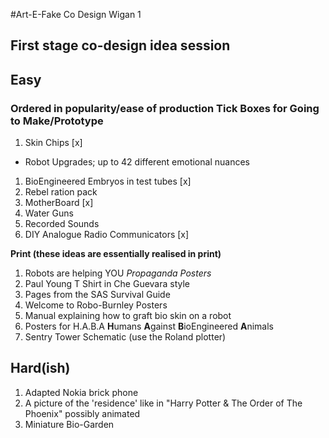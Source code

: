#Art-E-Fake Co Design Wigan 1
## First stage co-design idea session


## Easy
### Ordered in popularity/ease of production Tick Boxes for **Going to Make/Prototype**

 1. Skin Chips [x]
  * Robot Upgrades; up to 42 different emotional nuances
 1. BioEngineered Embryos in test tubes [x]
 1. Rebel ration pack
 1. MotherBoard [x]
 1. Water Guns
 1. Recorded Sounds
 1. DIY Analogue Radio Communicators [x]

**Print (these ideas are essentially realised in print)**

 1. Robots are helping YOU *Propaganda Posters*
 1. Paul Young T Shirt in Che Guevara style
 1. Pages from the SAS Survival Guide
 1. Welcome to Robo-Burnley Posters
 1. Manual explaining how to graft bio skin on a robot
 1. Posters for H.A.B.A **H**umans **A**gainst **B**ioEngineered **A**nimals
 1. Sentry Tower Schematic (use the Roland plotter)


## Hard(ish)

 1. Adapted Nokia brick phone 
 1. A picture of the 'residence' like in "Harry Potter & The Order of The Phoenix" possibly animated
 1. Miniature Bio-Garden

